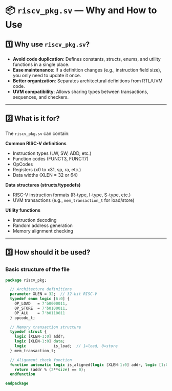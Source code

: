 # 📦 `riscv_pkg.sv` — Why and How to Use

## 1️⃣ Why use `riscv_pkg.sv`?

- **Avoid code duplication**: Defines constants, structs, enums, and utility functions in a single place.
- **Ease maintenance**: If a definition changes (e.g., instruction field size), you only need to update it once.
- **Better organization**: Separates architectural definitions from RTL/UVM code.
- **UVM compatibility**: Allows sharing types between transactions, sequences, and checkers.

---

## 2️⃣ What is it for?

The `riscv_pkg.sv` can contain:

**Common RISC-V definitions**
- Instruction types (LW, SW, ADD, etc.)
- Function codes (FUNCT3, FUNCT7)
- OpCodes
- Registers (x0 to x31, sp, ra, etc.)
- Data widths (XLEN = 32 or 64)

**Data structures (structs/typedefs)**
- RISC-V instruction formats (R-type, I-type, S-type, etc.)
- UVM transactions (e.g., `mem_transaction_t` for load/store)

**Utility functions**
- Instruction decoding
- Random address generation
- Memory alignment checking

---

## 3️⃣ How should it be used?

### Basic structure of the file

```systemverilog
package riscv_pkg;

  // Architecture definitions
  parameter XLEN = 32;  // 32-bit RISC-V
  typedef enum logic [6:0] {
    OP_LOAD   = 7'b0000011,
    OP_STORE  = 7'b0100011,
    OP_ALU    = 7'b0110011
  } opcode_t;

  // Memory transaction structure
  typedef struct {
    logic [XLEN-1:0] addr;
    logic [XLEN-1:0] data;
    logic            is_load;  // 1=load, 0=store
  } mem_transaction_t;

  // Alignment check function
  function automatic logic is_aligned(logic [XLEN-1:0] addr, logic [1:0] size);
    return (addr % (2**size) == 0);
  endfunction

endpackage
